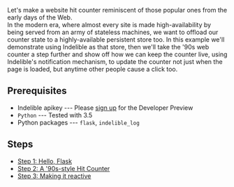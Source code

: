 Let's make a website hit counter reminiscent of those popular ones
from the early days of the Web.  
In the modern era, where almost
every site is made high-availability by being served from an army of
stateless machines, we want to offload our counter state to a highly-available
persistent store too.  In this example we'll demonstrate using Indelible as
that store, then we'll take the '90s web counter
a step further and show off how we can keep the counter live, using
Indelible's notification mechanism, to update the counter not just when
the page is loaded, but anytime other people cause a click too.

Prerequisites
-------------

-   Indelible apikey --- Please [sign
    up](mailto:showmethelogs@indelible.systems) for the Developer
    Preview
-   `Python` --- Tested with 3.5
-   Python packages --- `flask`, `indelible_log`

Steps
-----
* [Step 1: Hello, Flask](step1_hello_flask.py)
* [Step 2: A '90s-style Hit Counter](step2_90s_hit_counter.py)
* [Step 3: Making it reactive](step3_making_it_reactive.py)
